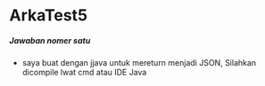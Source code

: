 # ArkaTest5

##### Jawaban nomer satu 

* saya buat dengan jjava untuk mereturn menjadi JSON, Silahkan dicompile lwat cmd atau IDE Java
